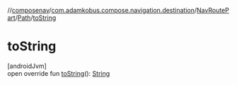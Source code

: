//[composenav](../../../../index.md)/[com.adamkobus.compose.navigation.destination](../../index.md)/[NavRoutePart](../index.md)/[Path](index.md)/[toString](to-string.md)

# toString

[androidJvm]\
open override fun [toString](to-string.md)(): [String](https://kotlinlang.org/api/latest/jvm/stdlib/kotlin/-string/index.html)
